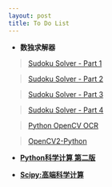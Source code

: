 ```yaml
---
layout: post
title: To Do List
---
```


-  **数独求解器**

>[Sudoku Solver - Part 1](http://opencvpython.blogspot.hu/2012/06/sudoku-solver-part-1.html)

>[Sudoku Solver - Part 2](http://opencvpython.blogspot.hu/2012/06/sudoku-solver-part-2.html)

>[Sudoku Solver - Part 3](http://opencvpython.blogspot.hu/2012/06/sudoku-solver-part-3.html)


>[Sudoku Solver - Part 4](http://opencvpython.blogspot.hu/2012/06/sudoku-solver-part-3.html)

>[Python OpenCV OCR](http://stackoverflow.com/questions/9413216/simple-digit-recognition-ocr-in-opencv-python)

>[OpenCV2-Python](https://github.com/abidrahmank/OpenCV2-Python/tree/master/OpenCV_Python_Blog)

- [**Python科学计算 第二版**](http://hyry.dip.jp/tech/book/page/scipynew/index.html)

- [**Scipy:高端科学计算**](http://reverland.org/python/2012/10/22/scipy/)